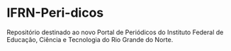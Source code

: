 # IFRN-Peri-dicos
Repositório destinado ao novo Portal de Periódicos do Instituto Federal de Educação, Ciência e Tecnologia do Rio Grande do Norte.
